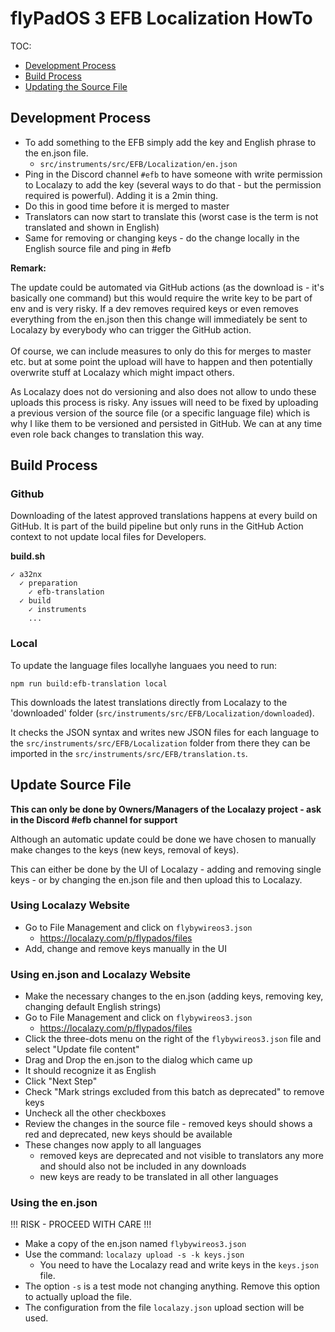 # flyPadOS 3 EFB Localization HowTo

TOC:

- [Development Process](#development-process)
- [Build Process](#build-process)
- [Updating the Source File](#update-source-file)

## Development Process

- To add something to the EFB simply add the key and English phrase to the en.json file.
    - `src/instruments/src/EFB/Localization/en.json`
- Ping in the Discord channel `#efb` to have someone with write permission to Localazy to add the key (several ways to
  do that - but the permission required is powerful). Adding it is a 2min thing.
- Do this in good time before it is merged to master
- Translators can now start to translate this (worst case is the term is not translated and shown in English)
- Same for removing or changing keys - do the change locally in the English source file and ping in #efb

**Remark:**

The update could be automated via GitHub actions (as the download is - it's basically one command) but this would
require the write key to be part of env and is very risky. If a dev removes required keys or even removes everything
from the en.json then this change will immediately be sent to Localazy by everybody who can trigger the GitHub
action.<br/>                   
Of course, we can include measures to only do this for merges to master etc. but at some point the upload will have to
happen and then potentially overwrite stuff at Localazy which might impact others.

As Localazy does not do versioning and also does not allow to undo these uploads this process is risky. Any issues will
need to be fixed by uploading a previous version of the source file (or a specific language file) which is why I like
them to be versioned and persisted in GitHub. We can at any time even role back changes to translation this way.

## Build Process

### Github

Downloading of the latest approved translations happens at every build on GitHub. It is part of the build pipeline but
only runs in the GitHub Action context to not update local files for Developers.

**build.sh**

```
✓ a32nx
  ✓ preparation
    ✓ efb-translation
  ✓ build
    ✓ instruments
    ...
```

### Local

To update the language files locallyhe languaes you need to run:

`npm run build:efb-translation local`

This downloads the latest translations directly from Localazy to the 'downloaded'
folder (`src/instruments/src/EFB/Localization/downloaded`).

It checks the JSON syntax and writes new JSON files for each language to the `src/instruments/src/EFB/Localization`
folder from there they can be imported in the `src/instruments/src/EFB/translation.ts`.

## Update Source File

**This can only be done by Owners/Managers of the Localazy project - ask in the Discord #efb channel for support**

Although an automatic update could be done we have chosen to manually make changes to the keys (new keys, removal of
keys).

This can either be done by the UI of Localazy - adding and removing single keys - or by changing the en.json file and
then upload this to Localazy.

### Using Localazy Website

- Go to File Management and click on `flybywireos3.json`
    - https://localazy.com/p/flypados/files
- Add, change and remove keys manually in the UI

### Using en.json and Localazy Website

- Make the necessary changes to the en.json (adding keys, removing key, changing default English strings)
- Go to File Management and click on `flybywireos3.json`
    - https://localazy.com/p/flypados/files
- Click the three-dots menu on the right of the `flybywireos3.json` file and select "Update file content"
- Drag and Drop the en.json to the dialog which came up
- It should recognize it as English
- Click "Next Step"
- Check "Mark strings excluded from this batch as deprecated" to remove keys
- Uncheck all the other checkboxes
- Review the changes in the source file - removed keys should shows a red and deprecated, new keys should be available
- These changes now apply to all languages
    - removed keys are deprecated and not visible to translators any more and should also not be included in any
      downloads
    - new keys are ready to be translated in all other languages

### Using the en.json

!!! RISK - PROCEED WITH CARE !!!

- Make a copy of the en.json named `flybywireos3.json`
- Use the command: `localazy upload -s -k keys.json`
    - You need to have the Localazy read and write keys in the `keys.json` file.
- The option `-s` is a test mode not changing anything. Remove this option to actually upload the file.
- The configuration from the file `localazy.json` upload section will be used.
